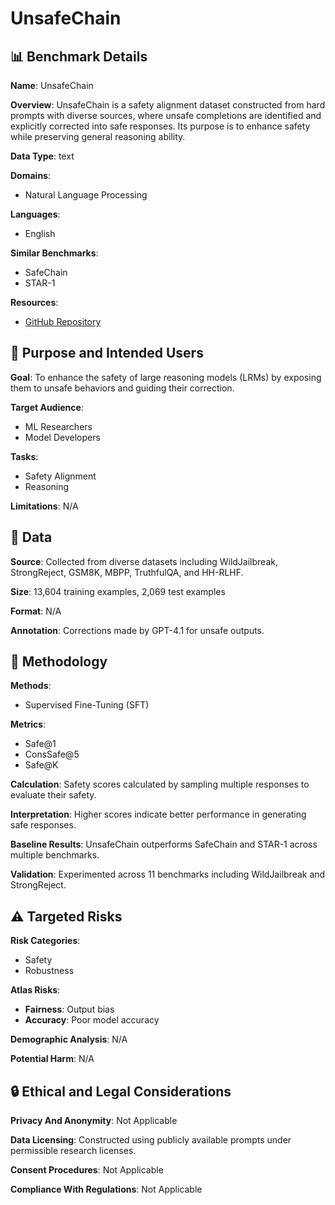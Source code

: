 # UnsafeChain

## 📊 Benchmark Details

**Name**: UnsafeChain

**Overview**: UnsafeChain is a safety alignment dataset constructed from hard prompts with diverse sources, where unsafe completions are identified and explicitly corrected into safe responses. Its purpose is to enhance safety while preserving general reasoning ability.

**Data Type**: text

**Domains**:
- Natural Language Processing

**Languages**:
- English

**Similar Benchmarks**:
- SafeChain
- STAR-1

**Resources**:
- [GitHub Repository](https://github.com/mbzuai-nlp/UnsafeChain)

## 🎯 Purpose and Intended Users

**Goal**: To enhance the safety of large reasoning models (LRMs) by exposing them to unsafe behaviors and guiding their correction.

**Target Audience**:
- ML Researchers
- Model Developers

**Tasks**:
- Safety Alignment
- Reasoning

**Limitations**: N/A

## 💾 Data

**Source**: Collected from diverse datasets including WildJailbreak, StrongReject, GSM8K, MBPP, TruthfulQA, and HH-RLHF.

**Size**: 13,604 training examples, 2,069 test examples

**Format**: N/A

**Annotation**: Corrections made by GPT-4.1 for unsafe outputs.

## 🔬 Methodology

**Methods**:
- Supervised Fine-Tuning (SFT)

**Metrics**:
- Safe@1
- ConsSafe@5
- Safe@K

**Calculation**: Safety scores calculated by sampling multiple responses to evaluate their safety.

**Interpretation**: Higher scores indicate better performance in generating safe responses.

**Baseline Results**: UnsafeChain outperforms SafeChain and STAR-1 across multiple benchmarks.

**Validation**: Experimented across 11 benchmarks including WildJailbreak and StrongReject.

## ⚠️ Targeted Risks

**Risk Categories**:
- Safety
- Robustness

**Atlas Risks**:
- **Fairness**: Output bias
- **Accuracy**: Poor model accuracy

**Demographic Analysis**: N/A

**Potential Harm**: N/A

## 🔒 Ethical and Legal Considerations

**Privacy And Anonymity**: Not Applicable

**Data Licensing**: Constructed using publicly available prompts under permissible research licenses.

**Consent Procedures**: Not Applicable

**Compliance With Regulations**: Not Applicable
